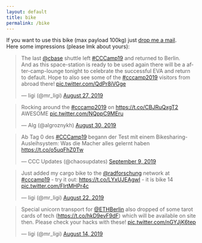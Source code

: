 ```yaml
---
layout: default
title: bike
permalink: /bike
---
```


If you want to use this bike (max payload 100kg) just <a href="mailto:ligi+bike@ligi.de">drop me a mail</a>.<br/>
Here some impressions (please lmk about yours):

<blockquote class="twitter-tweet"><p lang="en" dir="ltr">The last <a href="https://twitter.com/cbase?ref_src=twsrc%5Etfw">@cbase</a> shuttle left <a href="https://twitter.com/hashtag/CCCamp19?src=hash&amp;ref_src=twsrc%5Etfw">#CCCamp19</a> and returned to Berlin.<br>And as this space-station is ready to be used again there will be a after-camp-lounge tonight to celebrate the successful EVA and return to default. Hope to also see some of the <a href="https://twitter.com/hashtag/cccamp2019?src=hash&amp;ref_src=twsrc%5Etfw">#cccamp2019</a> visitors from abroad there! <a href="https://t.co/QdPr8iVGge">pic.twitter.com/QdPr8iVGge</a></p>&mdash; ligi (@mr_ligi) <a href="https://twitter.com/mr_ligi/status/1166328753783496704?ref_src=twsrc%5Etfw">August 27, 2019</a></blockquote> <script async src="https://platform.twitter.com/widgets.js" charset="utf-8"></script>

<blockquote class="twitter-tweet"><p lang="en" dir="ltr">Rocking around the <a href="https://twitter.com/hashtag/cccamp2019?src=hash&amp;ref_src=twsrc%5Etfw">#cccamp2019</a> on <a href="https://t.co/CBJRuQxgT2">https://t.co/CBJRuQxgT2</a><br>AWESOME <a href="https://t.co/NQppC9MEru">pic.twitter.com/NQppC9MEru</a></p>&mdash; Alg (@algroznykh) <a href="https://twitter.com/algroznykh/status/1167352657692057600?ref_src=twsrc%5Etfw">August 30, 2019</a></blockquote> <script async src="https://platform.twitter.com/widgets.js" charset="utf-8"></script>

<blockquote class="twitter-tweet"><p lang="de" dir="ltr">Ab Tag 0 des <a href="https://twitter.com/hashtag/CCCamp19?src=hash&amp;ref_src=twsrc%5Etfw">#CCCamp19</a> begann der Test mit einem Bikesharing-Ausleihsystem: Was die Macher alles gelernt haben <a href="https://t.co/o5uqFhZ0Tw">https://t.co/o5uqFhZ0Tw</a></p>&mdash; CCC Updates (@chaosupdates) <a href="https://twitter.com/chaosupdates/status/1171202926024581123?ref_src=twsrc%5Etfw">September 9, 2019</a></blockquote> <script async src="https://platform.twitter.com/widgets.js" charset="utf-8"></script>

<blockquote class="twitter-tweet"><p lang="en" dir="ltr">Just added my cargo bike to the <a href="https://twitter.com/radforschung?ref_src=twsrc%5Etfw">@radforschung</a> network at <a href="https://twitter.com/hashtag/cccamp19?src=hash&amp;ref_src=twsrc%5Etfw">#cccamp19</a> - try it out: <a href="https://t.co/LYxUJEAgwI">https://t.co/LYxUJEAgwI</a> - it is bike 14 <a href="https://t.co/FlrtMHPr4c">pic.twitter.com/FlrtMHPr4c</a></p>&mdash; ligi (@mr_ligi) <a href="https://twitter.com/mr_ligi/status/1164519147927220224?ref_src=twsrc%5Etfw">August 22, 2019</a></blockquote> <script async src="https://platform.twitter.com/widgets.js" charset="utf-8"></script>

<blockquote class="twitter-tweet"><p lang="en" dir="ltr">Special unicorn transport for <a href="https://twitter.com/ETHBerlin?ref_src=twsrc%5Etfw">@ETHBerlin</a> also dropped of some tarot cards of tech (<a href="https://t.co/hkD9evF9dF">https://t.co/hkD9evF9dF</a>) which will be available on site then. Please check your hacks with these! <a href="https://t.co/nGYJjK6tep">pic.twitter.com/nGYJjK6tep</a></p>&mdash; ligi (@mr_ligi) <a href="https://twitter.com/mr_ligi/status/1161602692734734337?ref_src=twsrc%5Etfw">August 14, 2019</a></blockquote> <script async src="https://platform.twitter.com/widgets.js" charset="utf-8"></script>
